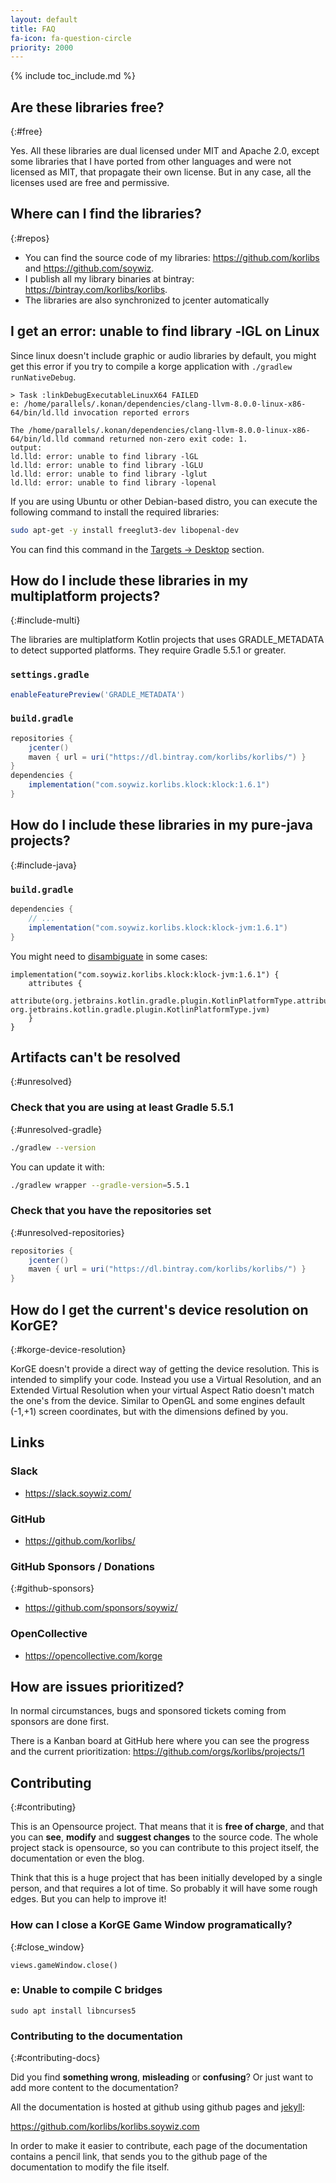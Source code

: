 ```yaml
---
layout: default
title: FAQ
fa-icon: fa-question-circle
priority: 2000
---
```


{% include toc_include.md %}

## Are these libraries free?
{:#free}

Yes. All these libraries are dual licensed under MIT and Apache 2.0, except some libraries that I have ported from other languages and were not licensed as MIT, that propagate their own license. But in any case, all the licenses used are free and permissive.

## Where can I find the libraries?
{:#repos}

* You can find the source code of my libraries: <https://github.com/korlibs> and <https://github.com/soywiz>.
* I publish all my library binaries at bintray: <https://bintray.com/korlibs/korlibs>.
* The libraries are also synchronized to jcenter automatically

## I get an error: unable to find library -lGL on Linux

Since linux doesn't include graphic or audio libraries by default,
you might get this error if you try to compile a korge application
with `./gradlew runNativeDebug`.

```
> Task :linkDebugExecutableLinuxX64 FAILED
e: /home/parallels/.konan/dependencies/clang-llvm-8.0.0-linux-x86-64/bin/ld.lld invocation reported errors

The /home/parallels/.konan/dependencies/clang-llvm-8.0.0-linux-x86-64/bin/ld.lld command returned non-zero exit code: 1.
output:
ld.lld: error: unable to find library -lGL
ld.lld: error: unable to find library -lGLU
ld.lld: error: unable to find library -lglut
ld.lld: error: unable to find library -lopenal
```

If you are using Ubuntu or other Debian-based distro, you can execute
the following command to install the required libraries:

```bash
sudo apt-get -y install freeglut3-dev libopenal-dev
```

You can find this command in the [Targets -> Desktop](/targets/desktop) section.

## How do I include these libraries in my multiplatform projects?
{:#include-multi}

The libraries are multiplatform Kotlin projects that uses GRADLE_METADATA to detect supported platforms.
They require Gradle 5.5.1 or greater. 

### `settings.gradle`
```groovy
enableFeaturePreview('GRADLE_METADATA')
```

### `build.gradle`
```groovy
repositories {
    jcenter()
    maven { url = uri("https://dl.bintray.com/korlibs/korlibs/") }
}
dependencies {
    implementation("com.soywiz.korlibs.klock:klock:1.6.1")
}
```

## How do I include these libraries in my pure-java projects?
{:#include-java}

### `build.gradle`
```groovy
dependencies {
    // ...
    implementation("com.soywiz.korlibs.klock:klock-jvm:1.6.1")
}
```

You might need to [disambiguate](https://kotlinlang.org/docs/reference/building-mpp-with-gradle.html#disambiguating-targets) in some cases:
```
implementation("com.soywiz.korlibs.klock:klock-jvm:1.6.1") {
    attributes {
        attribute(org.jetbrains.kotlin.gradle.plugin.KotlinPlatformType.attribute, org.jetbrains.kotlin.gradle.plugin.KotlinPlatformType.jvm)
    }
}
```

## Artifacts can't be resolved
{:#unresolved}

### Check that you are using at least Gradle 5.5.1
{:#unresolved-gradle}

```bash
./gradlew --version
```

You can update it with:

```bash
./gradlew wrapper --gradle-version=5.5.1
```

### Check that you have the repositories set
{:#unresolved-repositories}

```groovy
repositories {
    jcenter()
    maven { url = uri("https://dl.bintray.com/korlibs/korlibs/") }
}
```

## How do I get the current's device resolution on KorGE?
{:#korge-device-resolution}

KorGE doesn't provide a direct way of getting the device resolution.
This is intended to simplify your code. Instead you use a Virtual Resolution,
and an Extended Virtual Resolution when your virtual Aspect Ratio doesn't match
the one's from the device. Similar to OpenGL and some engines default (-1,+1)
screen coordinates, but with the dimensions defined by you.

## Links

### Slack

* <https://slack.soywiz.com/>

### GitHub

* <https://github.com/korlibs/>

### GitHub Sponsors / Donations
{:#github-sponsors}

* <https://github.com/sponsors/soywiz/>

### OpenCollective

* <https://opencollective.com/korge>

## How are issues prioritized?

In normal circumstances, bugs and sponsored tickets coming from sponsors are done first.

There is a Kanban board at GitHub here where you can see the progress and the current prioritization:
<https://github.com/orgs/korlibs/projects/1>

## Contributing
{:#contributing}

This is an Opensource project.
That means that it is **free of charge**, and that you can **see**, **modify** and **suggest changes** to the source code.
The whole project stack is opensource, so you can contribute to this project itself, the documentation or even the blog.

Think that this is a huge project that has been initially developed by a single person, and that requires a lot of time.
So probably it will have some rough edges. But you can help to improve it!

### How can I close a KorGE Game Window programatically?
{:#close_window}

```korge
views.gameWindow.close()
```

### e: Unable to compile C bridges

```shell script
sudo apt install libncurses5
```

### Contributing to the documentation
{:#contributing-docs}

Did you find **something wrong**,  **misleading** or **confusing**? Or just want to add more content to the documentation?

All the documentation is hosted at github using github pages and [jekyll](https://jekyllrb.com/):

<https://github.com/korlibs/korlibs.soywiz.com>

In order to make it easier to contribute, each page of the documentation contains a pencil link, that sends you to the github page of the documentation to modify the file itself.
